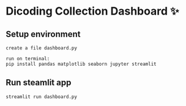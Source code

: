 # Dicoding Collection Dashboard ✨

## Setup environment

```
create a file dashboard.py

run on terminal:
pip install pandas matplotlib seaborn jupyter streamlit
```

## Run steamlit app

```
streamlit run dashboard.py
```
